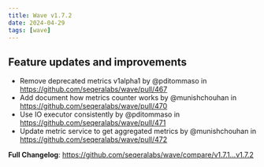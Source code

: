 ```yaml
---
title: Wave v1.7.2
date: 2024-04-29
tags: [wave]
---
```


## Feature updates and improvements

- Remove deprecated metrics v1alpha1 by @pditommaso in https://github.com/seqeralabs/wave/pull/467
- Add document how metrics counter works by @munishchouhan in https://github.com/seqeralabs/wave/pull/470
- Use IO executor consistently by @pditommaso in https://github.com/seqeralabs/wave/pull/471
- Update metric service to get aggregated metrics by @munishchouhan in https://github.com/seqeralabs/wave/pull/472

**Full Changelog**: https://github.com/seqeralabs/wave/compare/v1.7.1...v1.7.2
